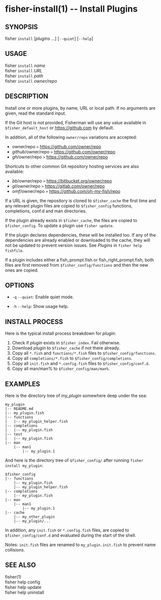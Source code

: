 fisher-install(1) -- Install Plugins
====================================

## SYNOPSIS

fisher `install` [*plugins* ...] [`--quiet`] [`--help`]

## USAGE

fisher `install` *name*<br>
fisher `install` *URL*<br>
fisher `install` *path*<br>
fisher `install` *owner/repo*<br>

## DESCRIPTION

Install one or more plugins, by name, URL or local path. If no arguments are given, read the standard input.

If the Git host is not provided, Fisherman will use any value available in `$fisher_default_host` or https://github.com by default.

In addition, all of the following `owner/repo` variations are accepted:

* owner/repo `>` https://github.com/owner/repo<br>
* *github*/owner/repo `>` https://github.com/owner/repo<br>
* *gh*/owner/repo `>` https://github.com/owner/repo<br>

Shortcuts to other common Git repository hosting services are also available:

* *bb*/owner/repo `>` https://bitbucket.org/owner/repo<br>
* *gl*/owner/repo `>` https://gitlab.com/owner/repo<br>
* *omf*/owner/repo `>` https://github.com/oh-my-fish/repo<br>

If a URL is given, the repository is cloned to `$fisher_cache` the first time and any relevant plugin files are copied to `$fisher_config` functions, completions, conf.d and man directories.

If the plugin already exists in `$fisher_cache`, the files are copied to `$fisher_config`. To update a plugin use `fisher update`.

If the plugin declares dependencies, these will be installed too. If any of the dependencies are already enabled or downloaded to the cache, they will not be updated to prevent version issues. See *Plugins* in `fisher help fishfile`.

If a plugin includes either a fish_prompt.fish or fish_right_prompt.fish, both files are first removed from `$fisher_config/functions` and then the new ones are copied.

## OPTIONS

* `-q` `--quiet`:
    Enable quiet mode.

* `-h` `--help`:
    Show usage help.

## INSTALL PROCESS

Here is the typical install process breakdown for *plugin*:

1. Check if *plugin* exists in `$fisher_index`. Fail otherwise.
2. Download *plugin* to `$fisher_cache` if not there already.
3. Copy all `*.fish` and `functions/*.fish` files to `$fisher_config/functions`.
4. Copy all `completions/*.fish` to `$fisher_config/completions`.
5. Copy all `init.fish` and `*.config.fish` files to `$fisher_config/conf.d`.
5. Copy all man/man% to `$fisher_config/man/man%`.

## EXAMPLES

Here is the directory tree of *my_plugin* somewhere deep under the sea:

```
my_plugin
|-- README.md
|-- my_plugin.fish
|-- functions
|   |-- my_plugin_helper.fish
|-- completions
|   |-- my_plugin.fish
|-- test
|   |-- my_plugin.fish
|-- man
    |-- man1
        |-- my_plugin.1
```

And here is the directory tree of `$fisher_config/` after running `fisher install my_plugin`:

```
$fisher_config
|-- functions
    |-- my_plugin.fish
    |-- my_plugin_helper.fish
|-- completions
    |-- my_plugin.fish
|-- man
    |-- man1
        |-- my_plugin.1
|-- cache
    |-- my_other_plugin
    |-- my_plugin/...
```

In addition, any `init.fish` or `*.config.fish` files, are copied to `$fisher_config/conf.d` and evaluated during the start of the shell.

Notes: `init.fish` files are renamed to `my_plugin.init.fish` to prevent name collisions.

## SEE ALSO

fisher(1)<br>
fisher help config<br>
fisher help update<br>
fisher help uninstall<br>
